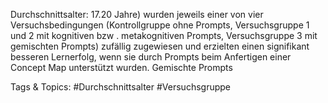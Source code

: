 Durchschnittsalter: 17.20 Jahre) wurden jeweils einer von vier Versuchsbedingungen 
(Kontrollgruppe ohne Prompts, Versuchsgruppe 1 und 2 mit kognitiven bzw . 
metakognitiven Prompts, Versuchsgruppe 3 mit gemischten Prompts) zufällig 
zugewiesen und erzielten einen signifikant besseren Lernerfolg, wenn sie durch 
Prompts beim Anfertigen einer Concept Map unterstützt wurden. Gemischte Prompts 

   Tags & Topics:
   #Durchschnittsalter
   #Versuchsgruppe